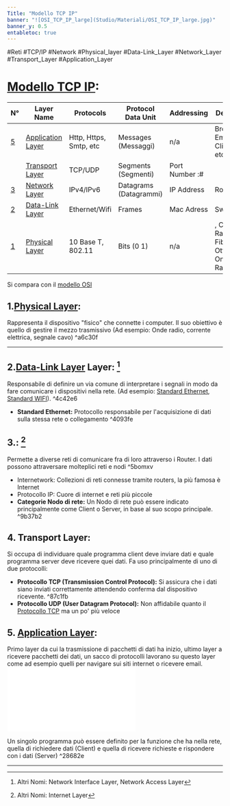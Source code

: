```yaml
---
Title: "Modello TCP IP"
banner: "![OSI_TCP_IP_large](Studio/Materiali/OSI_TCP_IP_large.jpg)"
banner_y: 0.5
entabletoc: true
---
```


#Reti #TCP/IP #Network #Physical_layer #Data-Link_Layer #Network_Layer #Transport_Layer #Application_Layer 



# [Modello TCP IP](Studio/It%20Support/Bits%20and%20Bytes%20of%20Networking/Modello%20TCP%20IP.md):

| N°| Layer Name                    | Protocols             | Protocol Data Unit     | Addressing     | Devices                                      |
| --| ----------------------------- | --------------------- | ---------------------- | -------------- | -------------------------------------------- |
| [5](#5%20Application%20Layer%5C) | [Application Layer](Studio/It%20Support/Bits%20and%20Bytes%20of%20Networking/Application%20Layer.md)             | Http, Https, Smtp, etc| Messages (Messaggi)    | n/a            | Browser, Email Client, etc                   |
| [](Studio/It%20Support/Bits%20and%20Bytes%20of%20Networking/Modello%20TCP%20IP.md#4%20Transport%20Layer%20Layer%20di%20trasporto%5C%7C4) | [Transport Layer](Studio/It%20Support/Bits%20and%20Bytes%20of%20Networking/Transport%20Layer.md)                     | TCP/UDP               | Segments (Segmenti)    | Port Number :# |                                              |
| [3](#3%20Network%20Layer%20Layer%20di%20Rete%20altri_nomi_network%5C) | [Network Layer](Studio/It%20Support/Bits%20and%20Bytes%20of%20Networking/Network%20Layer.md)                       | IPv4/IPv6             | Datagrams (Datagrammi) | IP Address     | Routers                                      |
| [2](#2%20Data%20Link%20Layer%20altri_nomi%5C) | [Data-Link Layer](Studio/It%20Support/Bits%20and%20Bytes%20of%20Networking/Data-Link%20Layer.md)                     | Ethernet/Wifi         | Frames                 | Mac Adress     | Switch                                       |
| [1](#1%20Physical%20Layer%20Layer%20Fisico%5C) | [Physical Layer](Studio/It%20Support/Bits%20and%20Bytes%20of%20Networking/Physical%20Layer.md) | 10 Base T, 802.11  | Bits (0 1)             | n/a            | [](Studio/It%20Support/Bits%20and%20Bytes%20of%20Networking/Alcuni%20Dispositivi%20di%20Rete.md#Hub%5C%7CHubs), Cavi di Rame, Fibra Ottica, Onde Radio |

Si compara con il [modello OSI](Studio/It%20Support/Bits%20and%20Bytes%20of%20Networking/OSI%20model.md)

## 1.[Physical Layer](Studio/It%20Support/Bits%20and%20Bytes%20of%20Networking/Physical%20Layer.md):
Rappresenta il dispositivo "fisico" che connette i computer. Il suo obiettivo è quello di gestire il mezzo trasmissivo (Ad esempio: Onde radio, corrente elettrica, segnale cavo) ^a6c30f

---


## 2.[Data-Link Layer](Studio/It%20Support/Bits%20and%20Bytes%20of%20Networking/Data-Link%20Layer.md) Layer: [^altri_nomi]
Responsabile di definire un via comune di interpretare i segnali in modo da fare comunicare i dispositivi nella rete. (Ad esempio: [Standard Ethernet](#%5E4093fe%20), [Standard WIFI](Standard%20WIFI)). ^4c42e6


- **Standard Ethernet:** Protocollo responsabile per l'acquisizione di dati sulla stessa rete o collegamento ^4093fe


## 3.[](Studio/It%20Support/Bits%20and%20Bytes%20of%20Networking/Network%20Layer.md#Layer%20di%20Rete%7CNetwork%20Layer): [^altri_nomi_network]
Permette a diverse reti di comunicare fra di loro attraverso i Router. I dati possono attraversare molteplici reti e nodi ^5bomxv

- Internetwork: Collezioni di reti connesse tramite routers, la più famosa è Internet
- Protocollo IP: Cuore di internet e reti più piccole
- **Categorie Nodo di rete:** Un Nodo di rete può essere indicato principalmente come Client o Server, in base al suo scopo principale.  ^9b37b2


## 4. Transport Layer:
Si occupa di individuare quale programma client deve inviare dati e quale programma server deve ricevere quei dati. Fa uso principalmente di uno di due protocolli:
- **Protocollo TCP (Transmission Control Protocol):** Si assicura che i dati siano inviati correttamente attendendo conferma dal dispositivo ricevente. ^87c1fb
- **Protocollo UDP (User Datagram Protocol):** Non affidabile quanto il [Protocollo TCP](#%5E87c1fb) ma un po' più veloce



## 5. [Application Layer](Studio/It%20Support/Bits%20and%20Bytes%20of%20Networking/Application%20Layer.md):
 Primo layer da cui la trasmissione di pacchetti di dati ha inizio, ultimo layer a ricevere pacchetti dei dati, un sacco di protocolli lavorano su questo layer come ad esempio quelli per navigare sui siti internet o ricevere email.![right-wrap](Studio/Excalidraw/Client-server-base.excalidraw.md)
 
 Un singolo programma può essere definito per la funzione che ha nella rete, quella di richiedere dati (Client) e quella di ricevere richieste e rispondere con i dati (Server)  ^28682e



---
[^altri_nomi]: Altri Nomi: Network Interface Layer, Network Access Layer
[^altri_nomi_network]: Altri Nomi: Internet Layer